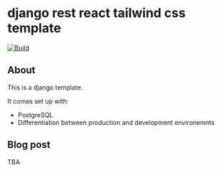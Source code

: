 # django rest react tailwind css template

[![Build](https://github.com/ShivanS93/django-template/actions/workflows/main.yml/badge.svg)](https://github.com/ShivanS93/django-template/actions/workflows/main.yml)

## About

This is a django template.

It comes set up with:

- PostgreSQL
- Differentiation between production and development environemnts

## Blog post

TBA

